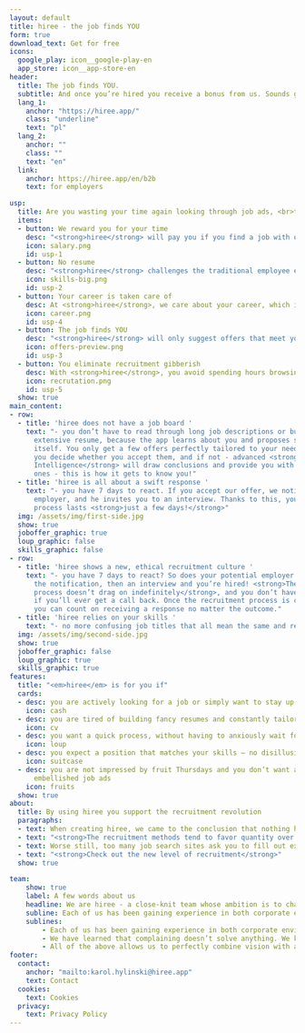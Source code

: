 ```yaml
---
layout: default
title: hiree - the job finds YOU
form: true
download_text: Get for free
icons:
  google_play: icon__google-play-en
  app_store: icon__app-store-en
header:
  title: The job finds YOU.
  subtitle: And once you’re hired you receive a bonus from us. Sounds good? Get the app and see how easy recruitment can be!
  lang_1:
    anchor: "https://hiree.app/"
    class: "underline"
    text: "pl"
  lang_2:
    anchor: ""
    class: ""
    text: "en"
  link:
    anchor: https://hiree.app/en/b2b
    text: for employers

usp:
  title: Are you wasting your time again looking through job ads, <br>that don't get you any closer to your dream job? <br><strong><em>hiree</em> will do it for you.</strong>
  items:
  - button: We reward you for your time
    desc: "<strong>hiree</strong> will pay you if you find a job with our app and continue beyond the probation period."
    icon: salary.png
    id: usp-1
  - button: No resume
    desc: "<strong>hiree</strong> challenges the traditional employee evaluation based on a pretty resume and focuses on your skills and how the job fits your expectations."
    icon: skills-big.png
    id: usp-2
  - button: Your career is taken care of
    desc: At <strong>hiree</strong>, we care about your career, which is why we want to get to know you better to pair you with jobs that suit you best.
    icon: career.png
    id: usp-4
  - button: The job finds YOU
    desc: "<strong>hiree</strong> will only suggest offers that meet your expectations. You can just sit back, wait, and decide with one click."
    icon: offers-preview.png
    id: usp-3
  - button: You eliminate recruitment gibberish
    desc: With <strong>hiree</strong>, you avoid spending hours browsing job postings - the recruiter verifies your skills, not the aesthetics of your resume.
    icon: recrutation.png
    id: usp-5
  show: true
main_content:
- row:
  - title: 'hiree does not have a job board '
    text: "- you don’t have to read through long job descriptions or build an
      extensive resume, because the app learns about you and proposes solutions
      itself. You only get a few offers perfectly tailored to your needs. Then
      you decide whether you accept them, and if not - advanced <strong>Artificial
      Intelligence</strong> will draw conclusions and provide you with different
      ones - this is how it gets to know you!"
  - title: 'hiree is all about a swift response '
    text: "- you have 7 days to react. If you accept our offer, we notify the
      employer, and he invites you to an interview. Thanks to this, your screening
      process lasts <strong>just a few days!</strong>"
  img: /assets/img/first-side.jpg
  show: true
  joboffer_graphic: true
  loup_graphic: false
  skills_graphic: false
- row:
  - title: 'hiree shows a new, ethical recruitment culture '
    text: "- you have 7 days to react? So does your potential employer. First
      the notification, then an interview and you’re hired! <strong>The vetting
      process doesn’t drag on indefinitely</strong>, and you don’t have to worry
      if you’ll ever get a call back. Once the recruitment process is completed
      you can count on receiving a response no matter the outcome."
  - title: 'hiree relies on your skills '
    text: "- no more confusing job titles that all mean the same and require the same qualifications to perform identical tasks. <strong>The title does not matter to us.</strong> Skills do."
  img: /assets/img/second-side.jpg
  show: true
  joboffer_graphic: false
  loup_graphic: true
  skills_graphic: true
features:
  title: "<em>hiree</em> is for you if"
  cards:
  - desc: you are actively looking for a job or simply want to stay up-to-date with the job market
    icon: cash
  - desc: you are tired of building fancy resumes and constantly tailoring them
    icon: cv
  - desc: you want a quick process, without having to anxiously wait for a reply
    icon: loup
  - desc: you expect a position that matches your skills – no disillusionment
    icon: suitcase
  - desc: you are not impressed by fruit Thursdays and you don’t want any more
      embellished job ads
    icon: fruits
  show: true
about:
  title: By using hiree you support the recruitment revolution
  paragraphs:
  - text: When creating hiree, we came to the conclusion that nothing has changed <strong>in recruitment in the past 100 years</strong>. We have entered the digital age, but we are still dealing with advertising columns and newspaper-style job ads – the only difference is it’s online.
  - text: "<strong>The recruitment methods tend to favor quantity over quality</strong> and the job interview experience is rough and unpleasant. Nobody pays you for the time spent in the recruitment process. <strong>You are often judged by the looks of your resume</strong> rather than by your qualifications, skills and experience. <strong>Resumes have become colorful gimmicks</strong> showcasing creativity and ingenuity."
  - text: Worse still, too many job search sites ask you to fill out exactly the same details in online forms anyway. <strong>You don’t know where did your resume get stuck on its journey</strong>, there is no salary information, and you are left high and dry.<br><strong>Sounds familiar?</strong>
  - text: "<strong>Check out the new level of recruitment</strong>"
  show: true

team:
    show: true
    label: A few words about us
    headline: We are hiree - a close-knit team whose ambition is to change the old-school approach to recruitment
    subline: Each of us has been gaining experience in both corporate environments and startups, among Polish and foreign clients, in projects for local and global brands. We have learned that complaining doesn’t solve anything. We know that dreams alone are not enough. All of the above allows us to perfectly combine vision with action. We add new technologies and user-centered approach to the mix and… we are starting a revolution!
    sublines:
        - Each of us has been gaining experience in both corporate environments and startups, among Polish and foreign clients, in projects for local and global brands.
        - We have learned that complaining doesn’t solve anything. We know that dreams alone are not enough.
        - All of the above allows us to perfectly combine vision with action. We add new technologies and user-centered approach to the mix and… we are starting a revolution!
footer:
  contact:
    anchor: "mailto:karol.hylinski@hiree.app"
    text: Contact
  cookies:
    text: Cookies
  privacy:
    text: Privacy Policy
---
```

